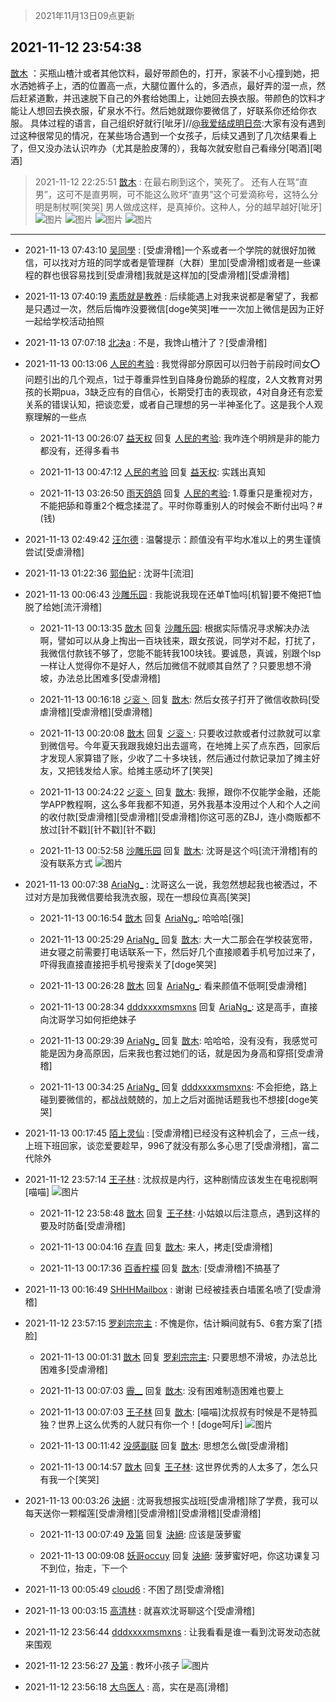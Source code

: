 > 2021年11月13日09点更新
<link rel="stylesheet" href="https://cdn.jsdelivr.net/gh/taotie6/sampleJSON@main/css/photo_show.css">
<meta name="referrer" content="no-referrer" />


 ## 2021-11-12 23:54:38 

 [㪚木](https://www.coolapk.com/feed/31433034?shareKey=MWUwNTY1NDU0NzA0NjE4ZThmZGQ~) ：买瓶山楂汁或者其他饮料，最好带颜色的，打开，家装不小心撞到她，把水洒她裤子上，洒的位置高一点，大腿位置什么的，多洒点，最好弄的湿一点，然后赶紧道歉，并迅速脱下自己的外套给她围上，让她回去换衣服。带颜色的饮料才能让人想回去换衣服，矿泉水不行。然后她就跟你要微信了，好联系你还给你衣服<!--break-->。
具体过程的语言，自己组织好就行[呲牙]//<a class="feed-link-uname" href="/u/我爱结成明日奈">@我爱结成明日奈</a>:大家有没有遇到过这种很常见的情况，在某些场合遇到一个女孩子，后续又遇到了几次结果看上了，但又没办法认识咋办（尤其是脸皮薄的），我每次就安慰自己看缘分[喝酒][喝酒] 

<div class="album">
</div>

> 2021-11-12 22:25:51 
> [㪚木](https://www.coolapk.com/feed/31431162?shareKey=NTg4OTJkZTkwN2I0NjE4ZThmZGQ~) : 在最右刷到这个，笑死了。 还有人在骂“直男”，这可不是直男啊，可不能这么败坏“直男”这个可爱滴称号，这特么分明是制杖啊[笑哭] 男人做成这样，是真掉价。这种人，分的越早越好[呲牙] 
![图片](https://image.coolapk.com/feed/2021/1112/22/1081091_ef14f77d_7149_09@640x1387.jpeg)
![图片](https://image.coolapk.com/feed/2021/1112/22/1081091_e3571972_7149_0902@690x1495.jpeg)
![图片](https://image.coolapk.com/feed/2021/1112/22/1081091_406aabc6_7149_0904@640x1387.jpeg)
![图片](https://image.coolapk.com/feed/2021/1112/22/1081091_bbd18665_7149_0906@640x1387.jpeg)

 ------- 

- 2021-11-13 07:43:10 [吴同學](uid=1320218) : [受虐滑稽]一个系或者一个学院的就很好加微信，可以找对方班的同学或者是管理群（大群）里加[受虐滑稽]或者是一些课程的群也很容易找到[受虐滑稽]我就是这样加的[受虐滑稽][受虐滑稽] 

- 2021-11-13 07:40:19 [素质就是教养](uid=2192928) : 后续能遇上对我来说都是奢望了，我都是只遇过一次，然后后悔咋没要微信[doge笑哭]唯一一次加上微信是因为正好一起给学校活动拍照 

- 2021-11-13 07:07:18 [北决a](uid=1918537) : 不是，我馋山楂汁了？[受虐滑稽] 

- 2021-11-13 00:13:06 [人民的考验](uid=3535328) : 我觉得部分原因可以归咎于前段时间女⭕问题引出的几个观点，1过于尊重异性到自降身份跪舔的程度，2人文教育对男孩的长期pua，3缺乏应有的自信心，长期受打击的表现欲，4对自身还有恋爱关系的错误认知，把谈恋爱，或者自己理想的另一半神圣化了。这是我个人观察理解的一些点 

    - 2021-11-13 00:26:07 [益天权](uid=1248032) 回复 [人民的考验](uid=3535328): 我咋连个明辨是非的能力都没有，还得多看书 

    - 2021-11-13 00:47:12 [人民的考验](uid=3535328) 回复 [益天权](uid=1248032): 实践出真知 

    - 2021-11-13 03:26:50 [雨天鸽鸽](uid=3594787) 回复 [人民的考验](uid=3535328): 1.尊重只是重视对方，不能把舔和尊重2个概念揉混了。平时你尊重别人的时候会不断付出吗？#(钱) 

- 2021-11-13 02:49:42 [汪尔德](uid=1595236) : 温馨提示：颜值没有平均水准以上的男生谨慎尝试[受虐滑稽] 

- 2021-11-13 01:22:36 [郭伯紀](uid=2859803) : 沈哥牛[流泪] 

- 2021-11-13 00:06:43 [沙雕乐园](uid=2447129) : 我能说我现在还单T恤吗[机智]要不俺把T恤脱了给她[流汗滑稽] 

    - 2021-11-13 00:13:35 [㪚木](uid=1081091) 回复 [沙雕乐园](uid=2447129): 根据实际情况寻求解决办法啊，譬如可以从身上掏出一百块钱来，跟女孩说，同学对不起，打扰了，我微信付款钱不够了，您能不能转我100块钱。要诚恳，真诚，别跟个lsp一样让人觉得你不是好人，然后加微信不就顺其自然了？只要思想不滑坡，办法总比困难多[受虐滑稽] 

    - 2021-11-13 00:16:18 [ジ衮丶](uid=494451) 回复 [㪚木](uid=1081091): 然后女孩子打开了微信收款码[受虐滑稽][受虐滑稽][受虐滑稽] 

    - 2021-11-13 00:20:08 [㪚木](uid=1081091) 回复 [ジ衮丶](uid=494451): 只要收过款或者付过款就可以拿到微信号。今年夏天我跟我媳妇出去遛弯，在地摊上买了点东西，回家后才发现人家算错了账，少收了二十多块钱，然后通过付款记录加了摊主好友，又把钱发给人家。给摊主感动坏了[笑哭] 

    - 2021-11-13 00:24:22 [ジ衮丶](uid=494451) 回复 [㪚木](uid=1081091): 我擦，跟你不仅能学金融，还能学APP教程啊，这么多年我都不知道，另外我基本没用过个人和个人之间的收付款[受虐滑稽][受虐滑稽][受虐滑稽]你这可恶的ZBJ，连小商贩都不放过[针不戳][针不戳][针不戳] 

    - 2021-11-13 00:52:58 [沙雕乐园](uid=2447129) 回复 [㪚木](uid=1081091): 沈哥是这个吗[流汗滑稽]有的没有联系方式 ![图片](https://image.coolapk.com/feed/2021/1113/00/2447129_11138585_5975_9414@324x702.gif)

- 2021-11-13 00:07:38 [AriaNg_](uid=3504887) : 沈哥这么一说，我忽然想起我也被洒过，不过对方是加我微信要给我洗衣服，现在一想段位真高[笑哭] 

    - 2021-11-13 00:16:54 [㪚木](uid=1081091) 回复 [AriaNg_](uid=3504887): 哈哈哈[强] 

    - 2021-11-13 00:25:29 [AriaNg_](uid=3504887) 回复 [㪚木](uid=1081091): 大一大二那会在学校装宽带，进女寝之前需要打电话联系一下，然后好几个直接顺着手机号加过来了，吓得我直接直接把手机号搜索关了[doge笑哭] 

    - 2021-11-13 00:26:28 [㪚木](uid=1081091) 回复 [AriaNg_](uid=3504887): 看来颜值不低啊[受虐滑稽] 

    - 2021-11-13 00:28:34 [dddxxxxmsmxns](uid=4124347) 回复 [AriaNg_](uid=3504887): 这是高手，直接向沈哥学习如何拒绝妹子 

    - 2021-11-13 00:29:39 [AriaNg_](uid=3504887) 回复 [㪚木](uid=1081091): 哈哈哈，没有没有，我感觉可能是因为身高原因，后来我也套过她们的话，就是因为身高和穿搭[受虐滑稽] 

    - 2021-11-13 00:34:25 [AriaNg_](uid=3504887) 回复 [dddxxxxmsmxns](uid=4124347): 不会拒绝，路上碰到要微信的，都战战兢兢的，加上之后对面抛话题我也不想接[doge笑哭] 

- 2021-11-13 00:17:45 [陌上灵仙](uid=3187911) : [受虐滑稽]已经没有这种机会了，三点一线，上班下班回家，谈恋爱要趁早，996了就没有那么多心思了[受虐滑稽]，富二代除外 

- 2021-11-12 23:57:14 [王子林](uid=12373328) : 沈叔叔是内行，这种剧情应该发生在电视剧啊[喵喵] ![图片](https://image.coolapk.com/feed/2021/1112/23/12373328_5727d71b_2632_4146@1080x1157.jpeg)

    - 2021-11-12 23:58:48 [㪚木](uid=1081091) 回复 [王子林](uid=12373328): 小姑娘以后注意点，遇到这样的要及时防备[受虐滑稽] 

    - 2021-11-13 00:04:16 [存青](uid=1006954) 回复 [㪚木](uid=1081091): 来人，拷走[受虐滑稽] 

    - 2021-11-13 00:17:36 [百香柠檬](uid=2068085) 回复 [㪚木](uid=1081091): [受虐滑稽]不搞基了 

- 2021-11-13 00:16:49 [SHHHMailbox](uid=3071885) : 谢谢 已经被挂表白墙匿名喷了[受虐滑稽] 

- 2021-11-12 23:57:15 [罗刹宗宗主](uid=1080167) : 不愧是你，估计瞬间就有5、6套方案了[捂脸] 

    - 2021-11-13 00:01:31 [㪚木](uid=1081091) 回复 [罗刹宗宗主](uid=1080167): 只要思想不滑坡，办法总比困难多[受虐滑稽] 

    - 2021-11-13 00:07:03 [霽__](uid=2393793) 回复 [㪚木](uid=1081091): 没有困难制造困难也要上 

    - 2021-11-13 00:07:03 [王子林](uid=12373328) 回复 [㪚木](uid=1081091): [喵喵]沈叔叔有时候是不是特孤独？世界上这么优秀的人就只有你一个！[doge呵斥] ![图片](https://image.coolapk.com/feed/2021/1113/00/12373328_13adf16f_3222_5653@480x480.jpeg)

    - 2021-11-13 00:11:42 [没感副联](uid=9622110) 回复 [㪚木](uid=1081091): 思想怎么做[受虐滑稽] 

    - 2021-11-13 00:14:57 [㪚木](uid=1081091) 回复 [王子林](uid=12373328): 这世界优秀的人太多了，怎么只有我一个[笑哭] 

- 2021-11-13 00:03:26 [決絕](uid=2288436) : 沈哥我想报实战班[受虐滑稽]除了学费，我可以每天送你一颗榴莲[受虐滑稽][受虐滑稽][受虐滑稽][受虐滑稽] 

    - 2021-11-13 00:07:49 [及第](uid=1119990) 回复 [決絕](uid=2288436): 应该是菠萝蜜 

    - 2021-11-13 00:09:08 [妖哥occuy](uid=1388591) 回复 [決絕](uid=2288436): 菠萝蜜好吧，你这功课复习不到位，抬走，下一个 

- 2021-11-13 00:05:49 [cloud6](uid=852635) : 不困了昂[受虐滑稽] 

- 2021-11-13 00:03:15 [高清林](uid=8114305) : 就喜欢沈哥聊这个[受虐滑稽] 

- 2021-11-12 23:56:44 [dddxxxxmsmxns](uid=4124347) : 让我看看是谁一看到沈哥发动态就来围观 

- 2021-11-12 23:56:27 [及第](uid=1119990) : 教坏小孩子 ![图片](https://image.coolapk.com/feed/2021/1112/23/1119990_1c4f4ed4_2237_3241@1080x283.jpeg)

- 2021-11-12 23:56:18 [大鸟医人](uid=1511304) : 高，实在是高[滑稽] 

